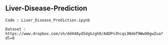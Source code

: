 ## Liver-Disease-Prediction

```
Code : Liver_Disease_Prediction.ipynb
```
```
Dataset : https://www.dropbox.com/sh/dd448yd5dgkzgh0/AADPn3hcqs3NdmT9WwO0gwZua?dl=0 
```
